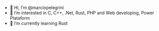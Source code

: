 - 👋 Hi, I’m @marciopelegrini
- 👀 I’m interested in C, C++, .Net, Rust, PHP and Web developing, Power Plataform
- 🌱 I’m currently learning Rust

<!---
marciopelegrini/marciopelegrini is a ✨ special ✨ repository because its `README.md` (this file) appears on your GitHub profile.
You can click the Preview link to take a look at your changes.
--->
